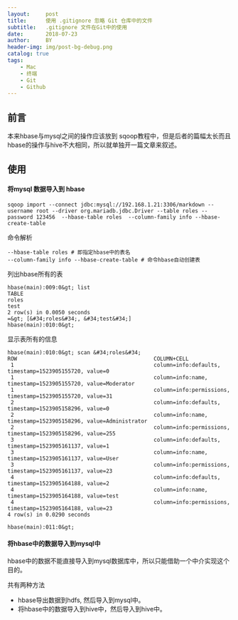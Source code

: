 ```yaml
---
layout:     post
title:      使用 .gitignore 忽略 Git 仓库中的文件
subtitle:   .gitignore 文件在Git中的使用
date:       2018-07-23
author:     BY
header-img: img/post-bg-debug.png
catalog: true
tags:
    - Mac
    - 终端
    - Git
    - Github
---
```

## 前言

本来hbase与mysql之间的操作应该放到 sqoop教程中，但是后者的篇幅太长而且hbase的操作与hive不大相同，所以就单独开一篇文章来叙述。

## 使用

#### 将mysql 数据导入到 hbase 

```shell
sqoop import --connect jdbc:mysql://192.168.1.21:3306/markdown --username root --driver org.mariadb.jdbc.Driver --table roles --password 123456  --hbase-table roles  --column-family info --hbase-create-table
```

命令解析

	--hbase-table roles # 即指定hbase中的表名
	--column-family info --hbase-create-table # 命令hbase自动创建表

列出hbase所有的表
```log
hbase(main):009:0&gt; list
TABLE                                                      
roles                         
test                      
2 row(s) in 0.0050 seconds
=&gt; [&#34;roles&#34;, &#34;test&#34;]
hbase(main):010:0&gt; 
```

显示表所有的信息
```log
hbase(main):010:0&gt; scan &#34;roles&#34;
ROW                                           COLUMN+CELL
 1                                            column=info:defaults, timestamp=1523905155720, value=0
 1                                            column=info:name, timestamp=1523905155720, value=Moderator
 1                                            column=info:permissions, timestamp=1523905155720, value=31
 2                                            column=info:defaults, timestamp=1523905158296, value=0
 2                                            column=info:name, timestamp=1523905158296, value=Administrator
 2                                            column=info:permissions, timestamp=1523905158296, value=255
 3                                            column=info:defaults, timestamp=1523905161137, value=1
 3                                            column=info:name, timestamp=1523905161137, value=User
 3                                            column=info:permissions, timestamp=1523905161137, value=23
 4                                            column=info:defaults, timestamp=1523905164188, value=2
 4                                            column=info:name, timestamp=1523905164188, value=test
 4                                            column=info:permissions, timestamp=1523905164188, value=23
4 row(s) in 0.0290 seconds

hbase(main):011:0&gt; 
```

#### 将hbase中的数据导入到mysql中

hbase中的数据不能直接导入到mysql数据库中，所以只能借助一个中介实现这个目的。

共有两种方法
- hbase导出数据到hdfs, 然后导入到mysql中。
- 将hbase中的数据导入到hive中，然后导入到hive中。

